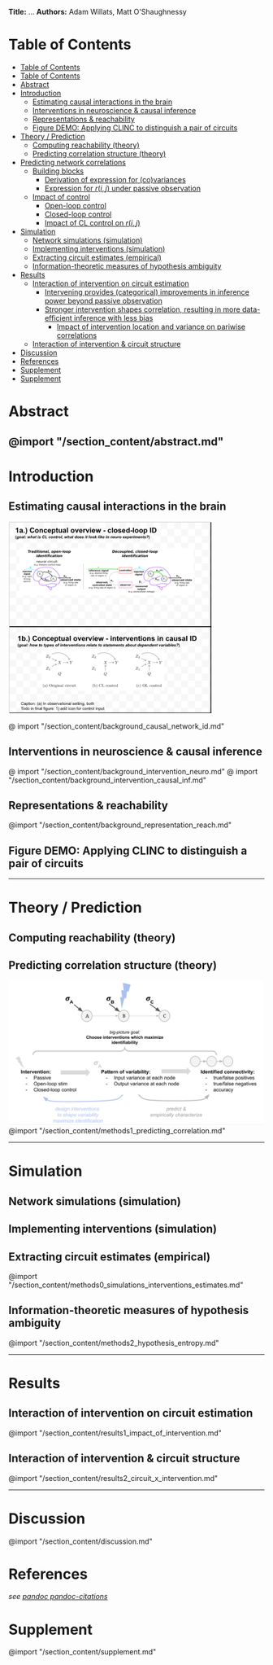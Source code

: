 **Title:** ...
**Authors:** Adam Willats, Matt O'Shaughnessy
# Table of Contents 



<!-- @import "[TOC]" {cmd="toc" depthFrom=1 depthTo=6 orderedList=false} -->
<!-- code_chunk_output -->
- [Table of Contents](#table-of-contents)
- [Table of Contents](#table-of-contents)
- [Abstract](#abstract)
- [Introduction](#introduction)
  - [Estimating causal interactions in the brain](#estimating-causal-interactions-in-the-brain)
  - [Interventions in neuroscience & causal inference](#interventions-in-neuroscience-causal-inference)
  - [Representations & reachability](#representations-reachability)
  - [Figure DEMO: Applying CLINC to distinguish a pair of circuits](#figure-demo-applying-clinc-to-distinguish-a-pair-of-circuits)
- [Theory / Prediction](#theory-prediction)
  - [Computing reachability (theory)](#computing-reachability-theory)
  - [Predicting correlation structure (theory)](#predicting-correlation-structure-theory)
- [Predicting network correlations](#predicting-network-correlations)
  - [Building blocks](#building-blocks)
    - [Derivation of expression for (co)variances](#derivation-of-expression-for-covariances)
    - [Expression for $r(i,j)$ under passive observation](#expression-for-rij-under-passive-observation)
  - [Impact of control](#impact-of-control)
    - [Open-loop control](#open-loop-control)
    - [Closed-loop control](#closed-loop-control)
    - [Impact of CL control on $r(i,j)$](#impact-of-cl-control-on-rij)
- [Simulation](#simulation)
  - [Network simulations (simulation)](#network-simulations-simulation)
  - [Implementing interventions (simulation)](#implementing-interventions-simulation)
  - [Extracting circuit estimates (empirical)](#extracting-circuit-estimates-empirical)
  - [Information-theoretic measures of hypothesis ambiguity](#information-theoretic-measures-of-hypothesis-ambiguity)
- [Results](#results)
  - [Interaction of intervention on circuit estimation](#interaction-of-intervention-on-circuit-estimation)
    - [Intervening provides (categorical) improvements in inference power beyond passive observation](#intervening-provides-categorical-improvements-in-inference-power-beyond-passive-observation)
    - [Stronger intervention shapes correlation, resulting in more data-efficient inference with less bias](#stronger-intervention-shapes-correlation-resulting-in-more-data-efficient-inference-with-less-bias)
      - [Impact of intervention location and variance on pariwise correlations](#impact-of-intervention-location-and-variance-on-pariwise-correlations)
  - [Interaction of intervention & circuit structure](#interaction-of-intervention-circuit-structure)
- [Discussion](#discussion)
- [References](#references)
- [Supplement](#supplement)
- [Supplement](#supplement)
<!-- /code_chunk_output -->


# Abstract
@import "/section_content/abstract.md"
----
# Introduction

## Estimating causal interactions in the brain
<img src="/figures/core_figure_sketches/figure1_sketch.png" width="400"/>

@ import "/section_content/background_causal_network_id.md"

## Interventions in neuroscience & causal inference
@ import "/section_content/background_intervention_neuro.md"
@ import "/section_content/background_intervention_causal_inf.md"

## Representations & reachability
@import "/section_content/background_representation_reach.md"


## Figure DEMO: Applying CLINC to distinguish a pair of circuits
<!-- @ import "section_content/background_id_demo.md" -->

----
# Theory / Prediction 

## Computing reachability (theory)
## Predicting correlation structure (theory)
![](/figures/misc_figure_sketches/intervention_identifiability_concept.png)
@import "/section_content/methods1_predicting_correlation.md"

----
# Simulation

## Network simulations (simulation)

## Implementing interventions (simulation)

## Extracting circuit estimates (empirical)
@import "/section_content/methods0_simulations_interventions_estimates.md"

## Information-theoretic measures of hypothesis ambiguity
@import "/section_content/methods2_hypothesis_entropy.md"

----

# Results
<!-- ## Characterizing circuit-pair ambiguity through reachability properties -->
<!-- ## Impact of node, network parameters on estimation performance -->

## Interaction of intervention on circuit estimation
<!-- ## Impact of intervention on estimation performance -->
@import "/section_content/results1_impact_of_intervention.md"

## Interaction of intervention & circuit structure
@import "/section_content/results2_circuit_x_intervention.md"

----

# Discussion
@import "/section_content/discussion.md"
# References
*see [pandoc pandoc-citations](https://github.com/shd101wyy/markdown-preview-enhanced/blob/master/docs/pandoc-bibliographies-and-citations.md)*

# Supplement
@import "/section_content/supplement.md"